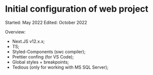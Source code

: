 # Initial configuration of web project
Started: May 2022
Edited: October 2022

Overview:
- Next.JS v12.x.x;
- TS;
- Styled-Components (swc compiler);
- Prettier confing (for VS Code);
- Global styles + breakpoints;
- Tedious (only for working with MS SQL Server);